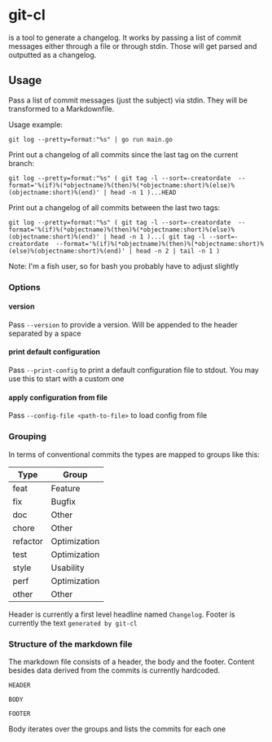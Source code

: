 # git-cl

is a tool to generate a changelog. It works by passing a list of commit messages either through a file
or through stdin. Those will get parsed and outputted as a changelog.

## Usage

Pass a list of commit messages (just the subject) via stdin. They will be transformed to a Markdownfile.

Usage example:

    git log --pretty=format:"%s" | go run main.go

Print out a changelog of all commits since the last tag on the current branch:

    git log --pretty=format:"%s" ( git tag -l --sort=-creatordate  --format='%(if)%(*objectname)%(then)%(*objectname:short)%(else)%(objectname:short)%(end)' | head -n 1 )...HEAD

Print out a changelog of all commits between the last two tags:

    git log --pretty=format:"%s" ( git tag -l --sort=-creatordate  --format='%(if)%(*objectname)%(then)%(*objectname:short)%(else)%(objectname:short)%(end)' | head -n 1 )...( git tag -l --sort=-creatordate  --format='%(if)%(*objectname)%(then)%(*objectname:short)%(else)%(objectname:short)%(end)' | head -n 2 | tail -n 1 )

Note: I'm a fish user, so for bash you probably have to adjust slightly

### Options

#### version

Pass `--version` to provide a version. Will be appended to the header separated by a space

#### print default configuration

Pass `--print-config` to print a default configuration file to stdout. You may use this to start with a custom one

#### apply configuration from file

Pass `--config-file <path-to-file>` to load config from file

### Grouping

In terms of conventional commits the types are mapped to groups like this:

| Type     | Group        |
|----------|--------------|
| feat     | Feature      |
| fix      | Bugfix       |
| doc      | Other        |
| chore    | Other        |
| refactor | Optimization |
| test     | Optimization |
| style    | Usability    |
| perf     | Optimization |
| other    | Other        |

Header is currently a first level headline named `Changelog`.
Footer is currently the text `generated by git-cl`

### Structure of the markdown file

The markdown file consists of a header, the body and the footer. Content besides data derived from the commits
is currently hardcoded.

    HEADER
    
    BODY
    
    FOOTER

Body iterates over the groups and lists the commits for each one